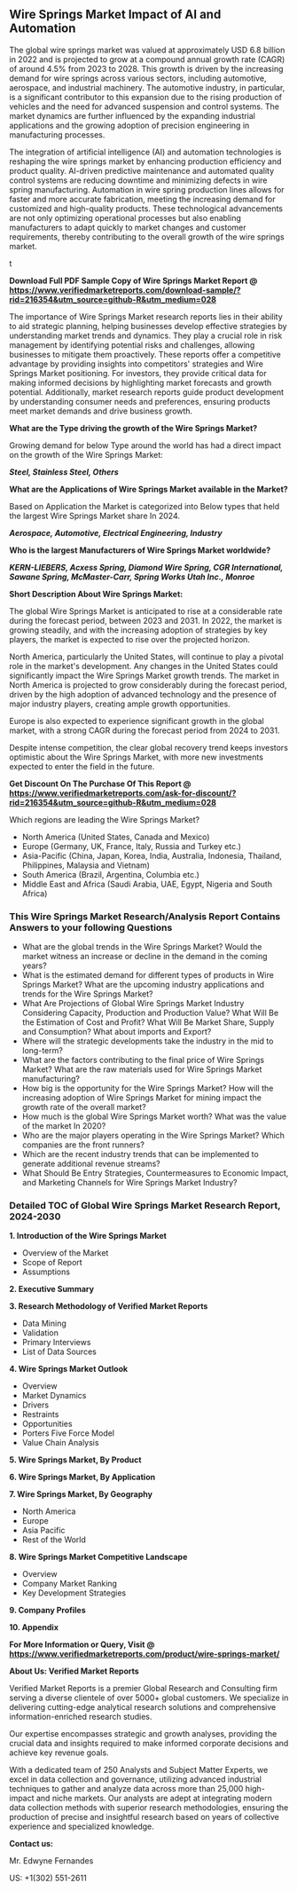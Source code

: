 <h2>Wire Springs Market Impact of AI and Automation</h2><p>The global wire springs market was valued at approximately USD 6.8 billion in 2022 and is projected to grow at a compound annual growth rate (CAGR) of around 4.5% from 2023 to 2028. This growth is driven by the increasing demand for wire springs across various sectors, including automotive, aerospace, and industrial machinery. The automotive industry, in particular, is a significant contributor to this expansion due to the rising production of vehicles and the need for advanced suspension and control systems. The market dynamics are further influenced by the expanding industrial applications and the growing adoption of precision engineering in manufacturing processes.</p><p>The integration of artificial intelligence (AI) and automation technologies is reshaping the wire springs market by enhancing production efficiency and product quality. AI-driven predictive maintenance and automated quality control systems are reducing downtime and minimizing defects in wire spring manufacturing. Automation in wire spring production lines allows for faster and more accurate fabrication, meeting the increasing demand for customized and high-quality products. These technological advancements are not only optimizing operational processes but also enabling manufacturers to adapt quickly to market changes and customer requirements, thereby contributing to the overall growth of the wire springs market.</p>t</p><p id="" class=""><strong>Download Full PDF Sample Copy of Wire Springs Market Report @ <a href="https://www.verifiedmarketreports.com/download-sample/?rid=216354&utm_source=github-R&utm_medium=028" target="_blank">https://www.verifiedmarketreports.com/download-sample/?rid=216354&utm_source=github-R&utm_medium=028</a></strong></p><p>The importance of&nbsp;Wire Springs Market research reports lies in their ability to aid strategic planning, helping businesses develop effective strategies by understanding market trends and dynamics. They play a crucial role in risk management by identifying potential risks and challenges, allowing businesses to mitigate them proactively. These reports offer a competitive advantage by providing insights into competitors' strategies and Wire Springs Market positioning. For investors, they provide critical data for making informed decisions by highlighting market forecasts and growth potential. Additionally, market research reports guide product development by understanding consumer needs and preferences, ensuring products meet market demands and drive business growth.</p><p><strong>What are the&nbsp;Type driving the growth of the Wire Springs Market?</strong></p><p id="" class="">Growing demand for below Type around the world has had a direct impact on the growth of the Wire Springs Market:</p><em><strong>Steel, Stainless Steel, Others</strong></em></p><strong>What are the&nbsp;Applications&nbsp;of Wire Springs Market available in the Market?</strong></p><p id="" class="">Based on Application the Market is categorized into Below types that held the largest Wire Springs Market share In 2024.</p><em><strong>Aerospace, Automotive, Electrical Engineering, Industry</strong></em></p><strong>Who is the largest Manufacturers of Wire Springs Market worldwide?</strong></p><p><em><strong>KERN-LIEBERS, Acxess Spring, Diamond Wire Spring, CGR International, Sawane Spring, McMaster-Carr, Spring Works Utah Inc., Monroe</strong></em></p><p id="" class=""><strong>Short Description About Wire Springs Market:</strong></p><p>The global Wire Springs Market is anticipated to rise at a considerable rate during the forecast period, between 2023 and 2031. In 2022, the market is growing steadily, and with the increasing adoption of strategies by key players, the market is expected to rise over the projected horizon.</p><p>North America, particularly the United States, will continue to play a pivotal role in the market's development. Any changes in the United States could significantly impact the Wire Springs Market growth trends. The market in North America is projected to grow considerably during the forecast period, driven by the high adoption of advanced technology and the presence of major industry players, creating ample growth opportunities.</p><p>Europe is also expected to experience significant growth in the global market, with a strong CAGR during the forecast period from 2024 to 2031.</p><p>Despite intense competition, the clear global recovery trend keeps investors optimistic about the Wire Springs Market, with more new investments expected to enter the field in the future.</p><p id="" class=""><strong>Get Discount On The Purchase Of This Report @ <a href="https://www.verifiedmarketreports.com/ask-for-discount/?rid=216354&utm_source=github-R&utm_medium=028" target="_blank">https://www.verifiedmarketreports.com/ask-for-discount/?rid=216354&utm_source=github-R&utm_medium=028</a></strong></p>Which regions are leading the Wire Springs Market?</p><ul><li>North America (United States, Canada and Mexico)</li><li>Europe (Germany, UK, France, Italy, Russia and Turkey etc.)</li><li>Asia-Pacific (China, Japan, Korea, India, Australia, Indonesia, Thailand, Philippines, Malaysia and Vietnam)</li><li>South America (Brazil, Argentina, Columbia etc.)</li><li>Middle East and Africa (Saudi Arabia, UAE, Egypt, Nigeria and South Africa)</li></ul><h3 id="" class="">This Wire Springs Market Research/Analysis Report Contains Answers to your following Questions</h3><ul><li>What are the global trends in the Wire Springs Market? Would the market witness an increase or decline in the demand in the coming years?</li><li>What is the estimated demand for different types of products in Wire Springs Market? What are the upcoming industry applications and trends for the Wire Springs Market?</li><li>What Are Projections of Global Wire Springs Market Industry Considering Capacity, Production and Production Value? What Will Be the Estimation of Cost and Profit? What Will Be Market Share, Supply and Consumption? What about imports and Export?</li><li>Where will the strategic developments take the industry in the mid to long-term?</li><li>What are the factors contributing to the final price of Wire Springs Market? What are the raw materials used for Wire Springs Market manufacturing?</li><li>How big is the opportunity for the Wire Springs Market? How will the increasing adoption of Wire Springs Market for mining impact the growth rate of the overall market?</li><li>How much is the global Wire Springs Market worth? What was the value of the market In 2020?</li><li>Who are the major players operating in the Wire Springs Market? Which companies are the front runners?</li><li>Which are the recent industry trends that can be implemented to generate additional revenue streams?</li><li>What Should Be Entry Strategies, Countermeasures to Economic Impact, and Marketing Channels for Wire Springs Market Industry?</li></ul><h3 id="" class="">Detailed TOC of Global Wire Springs Market Research Report, 2024-2030</h3><p id="" class=""><strong>1. Introduction of the Wire Springs Market</strong></p><ul><li>Overview of the Market</li><li>Scope of Report</li><li>Assumptions</li></ul><p id="" class=""><strong>2. Executive Summary</strong></p><p id="" class=""><strong>3. Research Methodology of Verified Market Reports</strong></p><ul><li>Data Mining</li><li>Validation</li><li>Primary Interviews</li><li>List of Data Sources</li></ul><p id="" class=""><strong>4. Wire Springs Market Outlook</strong></p><ul><li>Overview</li><li>Market Dynamics</li><li>Drivers</li><li>Restraints</li><li>Opportunities</li><li>Porters Five Force Model</li><li>Value Chain Analysis</li></ul><p id="" class=""><strong>5. Wire Springs Market, By Product</strong></p><p id="" class=""><strong>6. Wire Springs Market, By Application</strong></p><p id="" class=""><strong>7. Wire Springs Market, By Geography</strong></p><ul><li>North America</li><li>Europe</li><li>Asia Pacific</li><li>Rest of the World</li></ul><p id="" class=""><strong>8. Wire Springs Market Competitive Landscape</strong></p><ul><li>Overview</li><li>Company Market Ranking</li><li>Key Development Strategies</li></ul><p id="" class=""><strong>9. Company Profiles</strong></p><p id="" class=""><strong>10. Appendix</strong></p><p id="" class=""><strong>For More Information or Query, Visit @ <a href="https://www.verifiedmarketreports.com/product/wire-springs-market/" target="_blank">https://www.verifiedmarketreports.com/product/wire-springs-market/</a></strong></p><p id="" class=""><strong>About Us: Verified Market Reports</strong></p><p id="" class="">Verified Market Reports is a premier Global Research and Consulting firm serving a diverse clientele of over 5000+ global customers. We specialize in delivering cutting-edge analytical research solutions and comprehensive information-enriched research studies.</p><p id="" class="">Our expertise encompasses strategic and growth analyses, providing the crucial data and insights required to make informed corporate decisions and achieve key revenue goals.</p><p id="" class="">With a dedicated team of 250 Analysts and Subject Matter Experts, we excel in data collection and governance, utilizing advanced industrial techniques to gather and analyze data across more than 25,000 high-impact and niche markets. Our analysts are adept at integrating modern data collection methods with superior research methodologies, ensuring the production of precise and insightful research based on years of collective experience and specialized knowledge.</p><p id="" class=""><strong>Contact us:</strong></p><p id="" class="">Mr. Edwyne Fernandes</p><p id="" class="">US: +1(302) 551-2611</p>